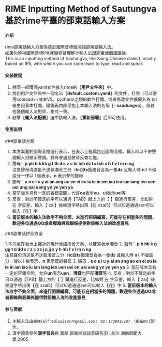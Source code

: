 # RIME Inputting Method of Sautungva<br>基於rime平臺的邵東話輸入方案

#### 介绍
rime邵東話輸入方案為基於國際音標個湘語邵東話輸入法。  
如果你曉得國際音標IPA就蠻容易理解本輸入法跟邵東話個讀跟說。  
This is an inputting method of Sautungva, the Xiang Chinese dialect, mostly based on IPA, with which you can soon learn to type, read and speak

#### 安装教程

1.  將同一組兩個yaml文件放入rime的【**用戶文件夾**】中。
2.  找到用戶文件夾中一個名叫【**default.custom.yaml**】的文件，打開（可以使用notepad++或者VS，pycharm之類的軟件打開，或者修改文件擴展名為.txt後由記事本打開，隨後再内部添加上本輸入法的名稱【**\- saudungva**】，與其他幾個輸入法對齊，格式一致。
3.  點擊【**輸入法配置**】選中該輸入法，【**重新部署**】后即可使用。 

#### 使用说明

###邵東話方案

1.  本方案基於國際音標進行表示，在表示上極爲接近國際音標。輸入時以不帶聲調輸入但顯示聲調。具有普通話拼音反查功能。
2.  聲母：**p ph b k kh g t th d s z c ts tsh dz tc tch x h f v l m n ng**<br>注意聲母清送氣不送氣濁音三分（**tc**跟**ts**箇濁音合為一隻**dz** 且輸入時 **n l** 不做區分一律以 **l** 做表示，**n** 表示孽的聲母
3.  韻母：**a o e i u y ai an ang au en ei eu ia ie in ien iau ieu ian iang ien uen uei ung uai uang yn ye yen ya**
3.  當前版本具有一定的容錯空間，允許**ou**表示**eu**，**ui**表示**uei**等
4.  反查：對於不確定的字可以通過【TAB】鍵上方的【\`】鍵進行反差，比如對 在 字反差，輸入【\`zai】後候選字將出現【在 dzai5】可以知道通過zen可以輸入【在】字
5.  **當前版本的輸入法收字不夠全面，未進行詞語編寫，可能存在相當多的問題，歡迎各位通過QQ或者郵箱與我聯係提供對該輸入法的改進意見**

###邵東話拼音方案

1.本方案在表示上接近於現行漢語拼音方案，以雙寫表示濁音
2.  聲母：**p b bb k g gg t d dd s r z c zz j q jj x y h hh f v l m n ng**<br>注意聲母清送氣不送氣濁音三分（**tc**跟**ts**箇濁音合為一隻**dz** 且輸入時 **n l** 不做區分一律以 **l** 做表示，**n** 表示孽的聲母
3.  韻母：**a o e i u y ai an ang ao en ei ou ia ie in ian iao iu ian iang ien uen uei on uai uang yn ye yen ya**
3.  當前版本具有一定的容錯空間，允許**un**表示**uen**，**清音**也匹配**濁音**等
4.  反查：對於不確定的字可以通過【TAB】鍵上方的【\`】鍵進行反差，比如對 在 字反差，輸入【\`zai】後候選字將出現【在 zzai5】可以知道通過zen可以輸入【在】字
5.  **當前版本的輸入法收字不夠全面，未進行詞語編寫，可能存在相當多的問題，歡迎各位通過QQ或者郵箱與我聯係提供對該輸入法的改進意見**

#### 参与贡献

1.  本輸入法由`轀輬[alfredlouis0x7@gmail.com； QQ：1739415287 （郵箱同）]`製作。
2.  漢字讀音參照**漢字音典**與 黃磊.邵東湘語語音研究[D].長沙:湖南師範大學,2005
